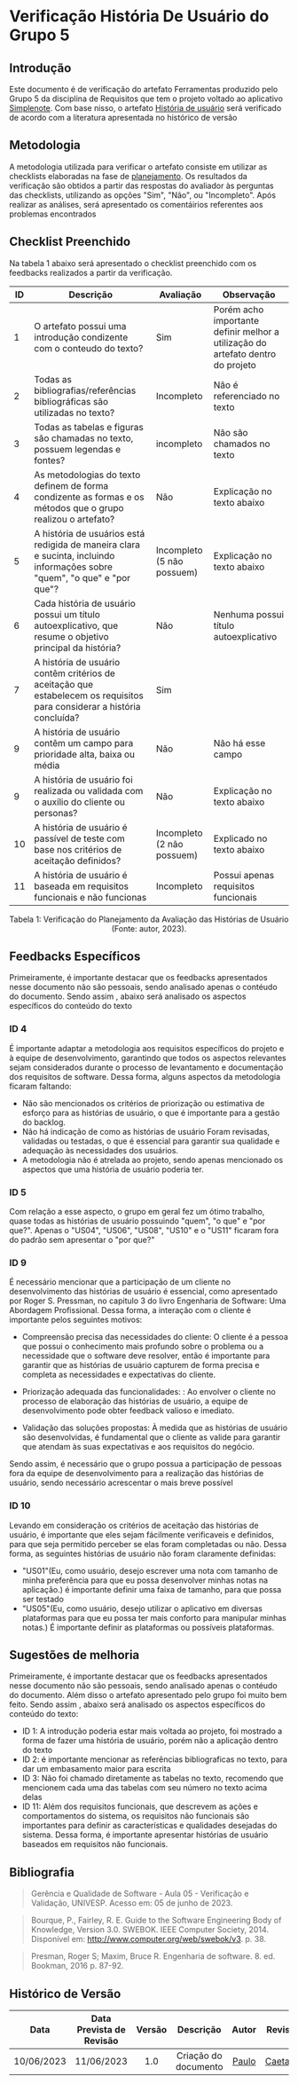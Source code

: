 # Verificação História De Usuário do Grupo 5

## Introdução
Este documento é de verificação do artefato Ferramentas produzido pelo Grupo 5 da disciplina de Requisitos que tem o projeto voltado ao aplicativo [Simplenote](https://requisitos-de-software.github.io/2023.1-Simplenote/). Com base nisso, o artefato [História de usuário](https://requisitos-de-software.github.io/2023.1-Simplenote/modelagem/agil/User_story/)  será verificado de acordo com a literatura apresentada no histórico de versão


## Metodologia 

A metodologia utilizada para verificar o artefato consiste em utilizar as checklists elaboradas na fase de [planejamento](../Ponto4/Planejamento_verificacao_ponto4.md). Os resultados da verificação são obtidos a partir das respostas do avaliador às perguntas das checklists, utilizando as opções "Sim", "Não", ou "Incompleto". Após realizar as análises, será apresentado os comentáirios referentes aos problemas encontrados

## Checklist Preenchido

Na tabela 1 abaixo será apresentado o checklist preenchido com os feedbacks realizados a partir da verificação.


| ID | Descrição | Avaliação |Observação|
|----|----------------------------------------------------------------------------------------------------------|----------|-------------|
| 1 | O artefato possui uma introdução condizente com o conteudo do texto? | Sim |Porém acho importante definir melhor a utilização do artefato dentro do projeto |
| 2 | Todas as bibliografias/referências bibliográficas são utilizadas no texto? | Incompleto | Não é referenciado no texto| 
| 3 | Todas as tabelas e figuras são chamadas no texto, possuem legendas e fontes? | incompleto|Não são chamados no texto |
| 4 | As metodologias do texto definem de forma condizente  as formas e os métodos que o grupo realizou o artefato? | Não | Explicação no texto abaixo |
| 5 | A história de usuários está redigida de maneira clara e sucinta, incluindo informações sobre "quem", "o que" e "por que"? | Incompleto (5 não possuem) | Explicação no texto abaixo|
| 6 |Cada história de usuário possui um título autoexplicativo, que resume o objetivo principal da história? | Não  |Nenhuma possui título autoexplicativo|
| 7 | A história de usuário contêm critérios de aceitação que estabelecem os requisitos para considerar a história concluída? | Sim | |
| 9 | A história de usuário contêm um campo para prioridade alta, baixa ou média | Não | Não há esse campo|
| 9 |A história de usuário foi realizada ou validada com o auxílio do cliente ou personas? | Não | Explicação no texto abaixo|
| 10 | A história de usuário é passível de teste com base nos critérios de aceitação definidos? | Incompleto (2 não possuem) |Explicado no texto abaixo |
| 11 | A história de usuário é baseada em  requisitos funcionais e não funcionas | Incompleto | Possui apenas requisitos funcionais|


<center>

Tabela 1: Verificação do Planejamento da Avaliação das Histórias de Usuário (Fonte: autor, 2023).

</center>

## Feedbacks Específicos

Primeiramente, é importante destacar que os feedbacks apresentados nesse documento não são pessoais, sendo analisado apenas o contéudo do documento. Sendo assim , abaixo será analisado os aspectos específicos do conteúdo do texto

### ID 4
É importante adaptar a metodologia aos requisitos específicos do projeto e à equipe de desenvolvimento, garantindo que todos os aspectos relevantes sejam considerados durante o processo de levantamento e documentação dos requisitos de software. Dessa forma, alguns aspectos da metodologia ficaram faltando:

- Não são mencionados os critérios de priorização ou estimativa de esforço para as histórias de usuário, o que é importante para a gestão do backlog.
- Não há indicação de como as histórias de usuário Foram revisadas, validadas ou testadas, o que é essencial para garantir sua qualidade e adequação às necessidades dos usuários.
- A metodologia não é atrelada ao projeto, sendo apenas mencionado os aspectos que uma história de usuário poderia ter.

### ID 5
Com relação a esse aspecto, o grupo em geral fez um ótimo trabalho, quase todas as histórias de usuário possuindo  "quem", "o que" e "por que?". Apenas o "US04", "US06", "US08", "US10" e o "US11" ficaram fora do padrão sem apresentar o "por que?"

### ID 9
É necessário mencionar que a participação de um cliente no desenvolvimento das histórias de usuário é essencial, como apresentado por Roger S. Pressman, no capitulo 3 do livro Engenharia de Software: Uma Abordagem Profissional. Dessa forma, a interação com o cliente é importante pelos seguintes motivos:

- Compreensão precisa das necessidades do cliente: O cliente é a pessoa que possui o conhecimento mais profundo sobre o problema ou a necessidade que o software deve resolver, então é importante para garantir que as histórias de usuário capturem de forma precisa e completa as necessidades e expectativas do cliente.

- Priorização adequada das funcionalidades: : Ao envolver o cliente no processo de elaboração das histórias de usuário, a equipe de desenvolvimento pode obter feedback valioso e imediato.
- Validação das soluções propostas:
À medida que as histórias de usuário são desenvolvidas, é fundamental que o cliente as valide para garantir que atendam às suas expectativas e aos requisitos do negócio. 

Sendo assim, é necessário que o grupo possua a participação de pessoas fora da equipe de desenvolvimento para a realização das histórias de usuário, sendo necessário acrescentar o mais breve possível

### ID 10

Levando em consideração os critérios de aceitação das histórias de usuário, é importante que eles sejam fácilmente verificaveis e definidos, para que seja permitido perceber se elas foram completadas ou não.
Dessa forma, as seguintes histórias de usuário não foram claramente definidas:
- "US01"(Eu, como usuário, desejo escrever uma nota com tamanho de minha preferência para que eu possa desenvolver minhas notas na aplicação.) é importante definir uma faixa de tamanho, para que possa ser testado
- "US05"(Eu, como usuário, desejo utilizar o aplicativo em diversas plataformas para que eu possa ter mais conforto para manipular minhas notas.)  É importante definir as plataformas ou possíveis plataformas.


## Sugestões de melhoria

Primeiramente, é importante destacar que os feedbacks apresentados nesse documento não são pessoais, sendo analisado apenas o contéudo do documento. Além disso o artefato apresentado pelo grupo foi muito bem feito.
 Sendo assim , abaixo será analisado os aspectos específicos do conteúdo do texto:
 
 - ID 1: A introdução poderia estar mais voltada ao projeto, foi mostrado a forma de fazer uma história de usuário, porém não a aplicação dentro do texto
 - ID 2: é importante mencionar as referências bibliograficas no texto, para dar um embasamento maior para  escrita
 - ID 3: Não foi chamado  diretamente as tabelas no texto, recomendo que mencionem cada uma das tabelas com seu número no texto acima delas
 - ID 11: Além dos requisitos funcionais, que descrevem as ações e comportamentos do sistema, os requisitos não funcionais são importantes para definir as características e qualidades desejadas do sistema. Dessa forma, é importante apresentar histórias de usuário baseados em requisitos não funcionais.



## Bibliografia
>Gerência e Qualidade de Software - Aula 05 - Verificação e Validação, UNIVESP. Acesso em: 05 de junho de 2023.

>Bourque, P., Fairley, R. E. Guide to the Software Engineering Body of Knowledge, Version 3.0. SWEBOK. IEEE Computer Society, 2014. Disponível em: http://www.computer.org/web/swebok/v3. p. 38.

>Presman, Roger S; Maxim, Bruce R. Engenharia de software. 8. ed. Bookman, 2016 p. 87-92.

## Histórico de Versão
| Data | Data Prevista de Revisão | Versão | Descrição | Autor | Revisor |
| :--------: | :----------------------: | :----: | :------------------: | :----------------------------------------------------------------------------------------------------------------------------------: | :---------------------------------: |
| 10/06/2023 | 11/06/2023 | 1.0 | Criação do documento | [Paulo](https://github.com/PauloVictorFS) | [Caetano](https://github.com/caeslucio)| 